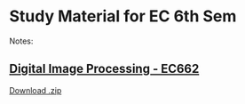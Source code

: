 # Study Material for EC 6th Sem

Notes:
## [Digital Image Processing - EC662](./EC662)


<a href="{{ site.github.youtube_url }}" class="btn">Download .zip</a>